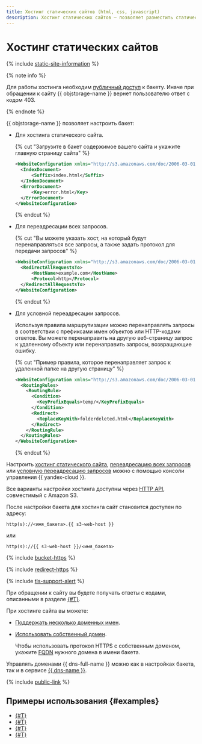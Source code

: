 ```yaml
---
title: Хостинг статических сайтов (html, css, javascript)
description: Хостинг статических сайтов – позволяет разместить статический сайт, построенный на HTML, CSS и JavaScript. Сайт не может содержать каких-либо скриптов, требующих запуска на стороне веб-сервера.
---
```


# Хостинг статических сайтов

{% include [static-site-information](../../_includes/storage/static-site-information.md) %}

{% note info %}

Для работы хостинга необходим [публичный доступ](../operations/buckets/bucket-availability.md) к бакету. Иначе при обращении к сайту {{ objstorage-name }} вернет пользователю ответ с кодом 403.

{% endnote %}

{{ objstorage-name }} позволяет настроить бакет:

* Для хостинга статического сайта.

  {% cut "Загрузите в бакет содержимое вашего сайта и укажите главную страницу сайта" %}

  ```xml
  <WebsiteConfiguration xmlns="http://s3.amazonaws.com/doc/2006-03-01/">
    <IndexDocument>
        <Suffix>index.html</Suffix>
    </IndexDocument>
    <ErrorDocument>
        <Key>error.html</Key>
    </ErrorDocument>
  </WebsiteConfiguration>
  ```

  {% endcut %}

* Для переадресации всех запросов.

  {% cut "Вы можете указать хост, на который будут перенаправляться все запросы, а также задать протокол для передачи запросов" %}

  ```xml
  <WebsiteConfiguration xmlns="http://s3.amazonaws.com/doc/2006-03-01/">
    <RedirectAllRequestsTo>
        <HostName>example.com</HostName>
        <Protocol>http</Protocol>
    </RedirectAllRequestsTo>
  </WebsiteConfiguration>
  ```

  {% endcut %}

* Для условной переадресации запросов.

  Используя правила маршрутизации можно перенаправлять запросы в соответствии с префиксами имен объектов или HTTP-кодами ответов. Вы можете перенаправить на другую веб-страницу запрос к удаленному объекту или перенаправить запросы, возвращающие ошибку.

  {% cut "Пример правила, которое перенаправляет запрос к удаленной папке на другую страницу" %}

  ```xml
  <WebsiteConfiguration xmlns="http://s3.amazonaws.com/doc/2006-03-01/">
    <RoutingRules>
      <RoutingRule>
        <Condition>
          <KeyPrefixEquals>temp/</KeyPrefixEquals>
        </Condition>
        <Redirect>
          <ReplaceKeyWith>folderdeleted.html</ReplaceKeyWith>
        </Redirect>
      </RoutingRule>
    </RoutingRules>
  </WebsiteConfiguration>
  ```

  {% endcut %}

Настроить [хостинг статического сайта](../operations/hosting/setup.md#hosting), [переадресацию всех запросов](../operations/hosting/setup.md#redirects) или [условную переадресацию запросов](../operations/hosting/setup.md#redirects-on-conditions) можно с помощью консоли управления {{ yandex-cloud }}.

Все варианты настройки хостинга доступны через [HTTP API](../s3/api-ref/hosting.md), совместимый с Amazon S3.

После настройки бакета для хостинга сайт становится доступен по адресу:


```
http(s)://<имя_бакета>.{{ s3-web-host }}
```

или

```
http(s)://{{ s3-web-host }}/<имя_бакета>
```

{% include [bucket-https](../../_includes/storage/bucket-https.md) %}

{% include [redirect-https](../../_includes/storage/redirect-https.md) %}


{% include [tls-support-alert](../../_includes/storage/tls-support-alert.md) %}



При обращении к сайту вы будете получать ответы с кодами, описанными в разделе [{#T}](../s3/api-ref/hosting/answer-codes.md).

При хостинге сайта вы можете:

* [Поддержать несколько доменных имен](../operations/hosting/multiple-domains.md).
* [Использовать собственный домен](../operations/hosting/own-domain.md).

  Чтобы использовать протокол HTTPS с собственным доменом, укажите [FQDN](../../glossary/fqdn.md) нужного домена в имени бакета.

Управлять доменами {{ dns-full-name }} можно как в настройках бакета, так и в сервисе [{{ dns-name }}](../../dns/operations/index.md).

{% include [public-link](../../_includes/storage/public-link.md) %}


## Примеры использования {#examples}

* [{#T}](../tutorials/user-agent-statistics.md)
* [{#T}](../tutorials/static/index.md)
* [{#T}](../tutorials/gatsby-static-website.md)
* [{#T}](../tutorials/alice-shareable-todolist.md)
